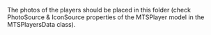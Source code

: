 The photos of the players should be placed in this folder (check PhotoSource & IconSource properties of the MTSPlayer model in the MTSPlayersData class).
